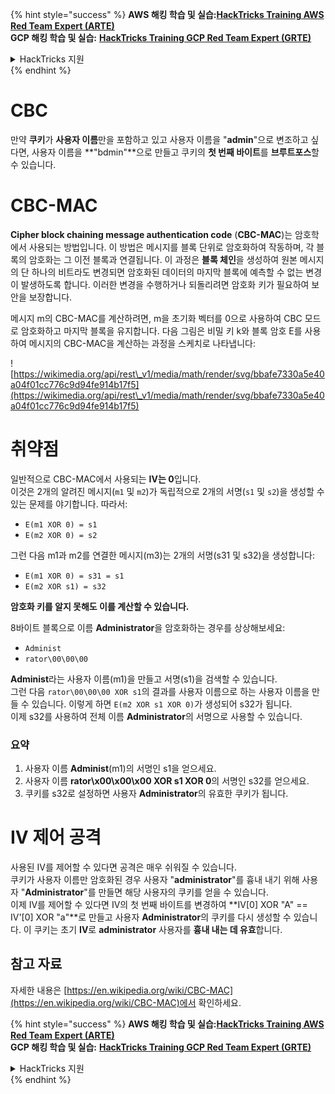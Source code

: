 {% hint style="success" %}
**AWS 해킹 학습 및 실습:**<img src="/.gitbook/assets/arte.png" alt="" data-size="line">[**HackTricks Training AWS Red Team Expert (ARTE)**](https://training.hacktricks.xyz/courses/arte)<img src="/.gitbook/assets/arte.png" alt="" data-size="line">\
**GCP 해킹 학습 및 실습:** <img src="/.gitbook/assets/grte.png" alt="" data-size="line">[**HackTricks Training GCP Red Team Expert (GRTE)**<img src="/.gitbook/assets/grte.png" alt="" data-size="line">](https://training.hacktricks.xyz/courses/grte)

<details>

<summary>HackTricks 지원</summary>

* [**구독 요금제**](https://github.com/sponsors/carlospolop)를 확인하세요!
* 💬 [**Discord 그룹**](https://discord.gg/hRep4RUj7f) 또는 [**텔레그램 그룹**](https://t.me/peass)에 **참여**하거나 **트위터** 🐦 [**@hacktricks\_live**](https://twitter.com/hacktricks\_live)**를 팔로우**하세요.
* **HackTricks** 및 **HackTricks Cloud** 깃허브 저장소에 PR을 제출하여 해킹 트릭을 공유하세요.

</details>
{% endhint %}


# CBC

만약 **쿠키**가 **사용자 이름**만을 포함하고 있고 사용자 이름을 "**admin**"으로 변조하고 싶다면, 사용자 이름을 **"bdmin"**으로 만들고 쿠키의 **첫 번째 바이트**를 **브루트포스**할 수 있습니다.

# CBC-MAC

**Cipher block chaining message authentication code** (**CBC-MAC**)는 암호학에서 사용되는 방법입니다. 이 방법은 메시지를 블록 단위로 암호화하여 작동하며, 각 블록의 암호화는 그 이전 블록과 연결됩니다. 이 과정은 **블록 체인**을 생성하여 원본 메시지의 단 하나의 비트라도 변경되면 암호화된 데이터의 마지막 블록에 예측할 수 없는 변경이 발생하도록 합니다. 이러한 변경을 수행하거나 되돌리려면 암호화 키가 필요하여 보안을 보장합니다.

메시지 m의 CBC-MAC를 계산하려면, m을 초기화 벡터를 0으로 사용하여 CBC 모드로 암호화하고 마지막 블록을 유지합니다. 다음 그림은 비밀 키 k와 블록 암호 E를 사용하여 메시지의 CBC-MAC을 계산하는 과정을 스케치로 나타냅니다:

![https://wikimedia.org/api/rest\_v1/media/math/render/svg/bbafe7330a5e40a04f01cc776c9d94fe914b17f5](https://wikimedia.org/api/rest\_v1/media/math/render/svg/bbafe7330a5e40a04f01cc776c9d94fe914b17f5)

# 취약점

일반적으로 CBC-MAC에서 사용되는 **IV는 0**입니다.\
이것은 2개의 알려진 메시지(`m1` 및 `m2`)가 독립적으로 2개의 서명(`s1` 및 `s2`)을 생성할 수 있는 문제를 야기합니다. 따라서:

* `E(m1 XOR 0) = s1`
* `E(m2 XOR 0) = s2`

그런 다음 m1과 m2를 연결한 메시지(m3)는 2개의 서명(s31 및 s32)을 생성합니다:

* `E(m1 XOR 0) = s31 = s1`
* `E(m2 XOR s1) = s32`

**암호화 키를 알지 못해도 이를 계산할 수 있습니다.**

8바이트 블록으로 이름 **Administrator**을 암호화하는 경우를 상상해보세요:

* `Administ`
* `rator\00\00\00`

**Administ**라는 사용자 이름(m1)을 만들고 서명(s1)을 검색할 수 있습니다.\
그런 다음 `rator\00\00\00 XOR s1`의 결과를 사용자 이름으로 하는 사용자 이름을 만들 수 있습니다. 이렇게 하면 `E(m2 XOR s1 XOR 0)`가 생성되어 s32가 됩니다.\
이제 s32를 사용하여 전체 이름 **Administrator**의 서명으로 사용할 수 있습니다.

### 요약

1. 사용자 이름 **Administ**(m1)의 서명인 s1을 얻으세요.
2. 사용자 이름 **rator\x00\x00\x00 XOR s1 XOR 0**의 서명인 s32를 얻으세요.
3. 쿠키를 s32로 설정하면 사용자 **Administrator**의 유효한 쿠키가 됩니다.

# IV 제어 공격

사용된 IV를 제어할 수 있다면 공격은 매우 쉬워질 수 있습니다.\
쿠키가 사용자 이름만 암호화된 경우 사용자 "**administrator**"를 흉내 내기 위해 사용자 "**Administrator**"를 만들면 해당 사용자의 쿠키를 얻을 수 있습니다.\
이제 IV를 제어할 수 있다면 IV의 첫 번째 바이트를 변경하여 **IV\[0] XOR "A" == IV'\[0] XOR "a"**로 만들고 사용자 **Administrator**의 쿠키를 다시 생성할 수 있습니다. 이 쿠키는 초기 **IV**로 **administrator** 사용자를 **흉내 내는 데 유효**합니다.

## 참고 자료

자세한 내용은 [https://en.wikipedia.org/wiki/CBC-MAC](https://en.wikipedia.org/wiki/CBC-MAC)에서 확인하세요.


{% hint style="success" %}
**AWS 해킹 학습 및 실습:**<img src="/.gitbook/assets/arte.png" alt="" data-size="line">[**HackTricks Training AWS Red Team Expert (ARTE)**](https://training.hacktricks.xyz/courses/arte)<img src="/.gitbook/assets/arte.png" alt="" data-size="line">\
**GCP 해킹 학습 및 실습:** <img src="/.gitbook/assets/grte.png" alt="" data-size="line">[**HackTricks Training GCP Red Team Expert (GRTE)**<img src="/.gitbook/assets/grte.png" alt="" data-size="line">](https://training.hacktricks.xyz/courses/grte)

<details>

<summary>HackTricks 지원</summary>

* [**구독 요금제**](https://github.com/sponsors/carlospolop)를 확인하세요!
* 💬 [**Discord 그룹**](https://discord.gg/hRep4RUj7f) 또는 [**텔레그램 그룹**](https://t.me/peass)에 **참여**하거나 **트위터** 🐦 [**@hacktricks\_live**](https://twitter.com/hacktricks\_live)**를 팔로우**하세요.
* **HackTricks** 및 **HackTricks Cloud** 깃허브 저장소에 PR을 제출하여 해킹 트릭을 공유하세요.

</details>
{% endhint %}
